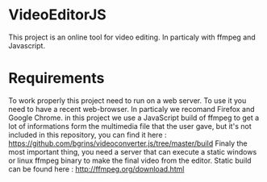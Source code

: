 VideoEditorJS
=============

This project is an online tool for  video editing. In particaly with ffmpeg and Javascript.

Requirements
============

To work properly this project need to run on a web server.
To use it you need to have a recent web-browser. In particaly we recomand Firefox and Google Chrome.
in this project we use a JavaScript build of ffmpeg to get a lot of informations form the multimedia file that the user gave, but it's not included in this repository, you can find it here : https://github.com/bgrins/videoconverter.js/tree/master/build
Finaly the most important thing, you need a server that can execute a static windows or linux ffmpeg binary to make the final video from the editor. Static build can be found here : http://ffmpeg.org/download.html

